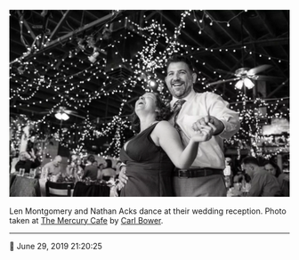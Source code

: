 ![Len Montgomery and Nathan Acks dance](assets/8a61c56c64cb00aca114dc878324aa60.webp)

Len Montgomery and Nathan Acks dance at their wedding reception. Photo taken at [The Mercury Cafe](http://mercurycafe.com/) by [Carl Bower](http://carlbowerphotos.com/).

- - - -

📅 June 29, 2019 21:20:25
